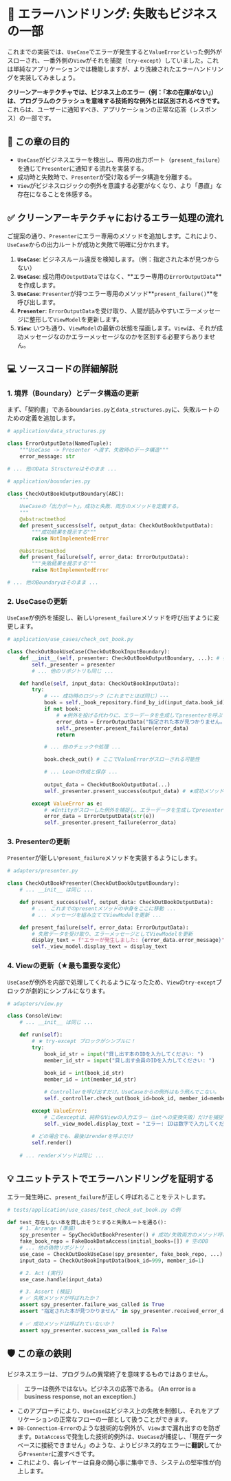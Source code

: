 # 🚦 エラーハンドリング: 失敗もビジネスの一部

これまでの実装では、`UseCase`でエラーが発生すると`ValueError`といった例外がスローされ、一番外側の`View`がそれを捕捉（`try-except`）していました。これは単純なアプリケーションでは機能しますが、より洗練されたエラーハンドリングを実装してみましょう。

**クリーンアーキテクチャでは、ビジネス上のエラー（例：「本の在庫がない」）は、プログラムのクラッシュを意味する技術的な例外とは区別されるべきです。** これらは、ユーザーに通知すべき、アプリケーションの正常な応答（レスポンス）の一部です。

## 🎯 この章の目的

  * `UseCase`がビジネスエラーを検出し、専用の出力ポート（`present_failure`）を通じて`Presenter`に通知する流れを実装する。
  * 成功時と失敗時で、`Presenter`が受け取るデータ構造を分離する。
  * `View`がビジネスロジックの例外を意識する必要がなくなり、より「愚直」な存在になることを体感する。

## ✅ クリーンアーキテクチャにおけるエラー処理の流れ

ご提案の通り、`Presenter`にエラー専用のメソッドを追加します。これにより、`UseCase`からの出力ルートが成功と失敗で明確に分かれます。

1.  **`UseCase`**: ビジネスルール違反を検知します。（例：指定された本が見つからない）
2.  **`UseCase`**: 成功用の`OutputData`ではなく、\*\*エラー専用の`ErrorOutputData`\*\*を作成します。
3.  **`UseCase`**: `Presenter`が持つエラー専用のメソッド\*\*`present_failure()`\*\*を呼び出します。
4.  **`Presenter`**: `ErrorOutputData`を受け取り、人間が読みやすいエラーメッセージに整形して`ViewModel`を更新します。
5.  **`View`**: いつも通り、`ViewModel`の最新の状態を描画します。`View`は、それが成功メッセージなのかエラーメッセージなのかを区別する必要すらありません。

## 💻 ソースコードの詳細解説

### 1. 境界（Boundary）とデータ構造の更新

まず、「契約書」である`boundaries.py`と`data_structures.py`に、失敗ルートのための定義を追加します。

```python
# application/data_structures.py

class ErrorOutputData(NamedTuple):
    """UseCase -> Presenter へ渡す、失敗時のデータ構造"""
    error_message: str

# ... 他のData Structureはそのまま ...
```

```python
# application/boundaries.py

class CheckOutBookOutputBoundary(ABC):
    """
    UseCaseの「出力ポート」。成功と失敗、両方のメソッドを定義する。
    """
    @abstractmethod
    def present_success(self, output_data: CheckOutBookOutputData):
        """成功結果を提示する"""
        raise NotImplementedError

    @abstractmethod
    def present_failure(self, error_data: ErrorOutputData):
        """失敗結果を提示する"""
        raise NotImplementedError

# ... 他のBoundaryはそのまま ...
```

### 2. UseCaseの更新

`UseCase`が例外を捕捉し、新しい`present_failure`メソッドを呼び出すように変更します。

```python
# application/use_cases/check_out_book.py

class CheckOutBookUseCase(CheckOutBookInputBoundary):
    def __init__(self, presenter: CheckOutBookOutputBoundary, ...): # 引数は同じ
        self._presenter = presenter
        # ... 他のリポジトリも同じ ...

    def handle(self, input_data: CheckOutBookInputData):
        try:
            # --- 成功時のロジック（これまでとほぼ同じ）---
            book = self._book_repository.find_by_id(input_data.book_id)
            if not book:
                # ★例外を投げる代わりに、エラーデータを生成してpresenterを呼ぶ
                error_data = ErrorOutputData("指定された本が見つかりません。")
                self._presenter.present_failure(error_data)
                return

            # ... 他のチェックや処理 ...

            book.check_out() # ここでValueErrorがスローされる可能性

            # ... Loanの作成と保存 ...
            
            output_data = CheckOutBookOutputData(...)
            self._presenter.present_success(output_data) # ★成功メソッドを呼び出す

        except ValueError as e:
            # ★Entityがスローした例外を捕捉し、エラーデータを生成してpresenterを呼ぶ
            error_data = ErrorOutputData(str(e))
            self._presenter.present_failure(error_data)
```

### 3. Presenterの更新

`Presenter`が新しい`present_failure`メソッドを実装するようにします。

```python
# adapters/presenter.py

class CheckOutBookPresenter(CheckOutBookOutputBoundary):
    # ... __init__ は同じ ...

    def present_success(self, output_data: CheckOutBookOutputData):
        # ... これまでのpresentメソッドの中身をここに移動 ...
        # ... メッセージを組み立ててViewModelを更新 ...

    def present_failure(self, error_data: ErrorOutputData):
        # 失敗データを受け取り、エラーメッセージとしてViewModelを更新
        display_text = f"エラーが発生しました: {error_data.error_message}"
        self._view_model.display_text = display_text
```

### 4. Viewの更新（★最も重要な変化）

`UseCase`が例外を内部で処理してくれるようになったため、`View`の`try-except`ブロックが劇的にシンプルになります。

```python
# adapters/view.py

class ConsoleView:
    # ... __init__ は同じ ...

    def run(self):
        # ★ try-except ブロックがシンプルに！
        try:
            book_id_str = input("貸し出す本のIDを入力してください: ")
            member_id_str = input("貸し出す会員のIDを入力してください: ")
            
            book_id = int(book_id_str)
            member_id = int(member_id_str)

            # Controllerを呼び出すだけ。UseCaseからの例外はもう飛んでこない。
            self._controller.check_out(book_id=book_id, member_id=member_id)

        except ValueError:
            # このexceptは、純粋なViewの入力エラー（intへの変換失敗）だけを捕捉すればよくなる
            self._view_model.display_text = "エラー: IDは数字で入力してください。"
        
        # どの場合でも、最後はrenderを呼ぶだけ
        self.render()
    
    # ... renderメソッドは同じ ...
```

## 💡 ユニットテストでエラーハンドリングを証明する

エラー発生時に、`present_failure`が正しく呼ばれることをテストします。

```python
# tests/application/use_cases/test_check_out_book.py の例

def test_存在しない本を貸し出そうとすると失敗ルートを通る():
    # 1. Arrange (準備)
    spy_presenter = SpyCheckOutBookPresenter() # 成功/失敗両方のメソッド呼び出しを記録できるスパイ
    fake_book_repo = FakeBookDataAccess(initial_books=[]) # 空のDB
    # ... 他の偽物リポジトリ ...
    use_case = CheckOutBookUseCase(spy_presenter, fake_book_repo, ...)
    input_data = CheckOutBookInputData(book_id=999, member_id=1)

    # 2. Act (実行)
    use_case.handle(input_data)

    # 3. Assert (検証)
    # ✅ 失敗メソッドが呼ばれたか？
    assert spy_presenter.failure_was_called is True
    assert "指定された本が見つかりません" in spy_presenter.received_error_data.error_message
    
    # ✅ 成功メソッドは呼ばれていないか？
    assert spy_presenter.success_was_called is False
```

## 🛡️ この章の鉄則

ビジネスエラーは、プログラムの異常終了を意味するものではありません。

> **エラーは例外ではない。ビジネスの応答である。 (An error is a business response, not an exception.)**

  * このアプローチにより、`UseCase`はビジネス上の失敗を制御し、それをアプリケーションの正常なフローの一部として扱うことができます。
  * `DB-Connection-Error`のような技術的な例外が、`View`まで漏れ出すのを防ぎます。`DataAccess`で発生した技術的例外は、`UseCase`が捕捉し、「現在データベースに接続できません」のような、よりビジネス的なエラーに**翻訳**してから`Presenter`に渡すべきです。
  * これにより、各レイヤーは自身の関心事に集中でき、システムの堅牢性が向上します。